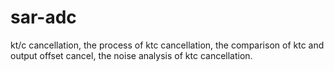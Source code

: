 # sar-adc
kt/c cancellation,
the process of ktc cancellation,
the comparison of ktc and output offset cancel,
the noise analysis of ktc cancellation.
